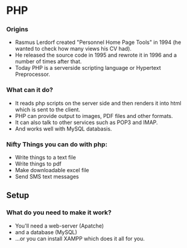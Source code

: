 # PHP
### Origins
* Rasmus Lerdorf created "Personnel Home Page Tools" in 1994 (he wanted to check how many views his CV had).
* He released the source code in 1995 and rewrote it in 1996 and a number of times after that.
* Today PHP is a serverside scripting language or Hypertext Preprocessor.

### What can it do?
* It reads php scripts on the server side and then renders it into html which is sent to the client.
* PHP can provide output to images, PDF files and other formats.
* It can also talk to other services such as POP3 and IMAP.
* And works well with MySQL databasis.

### Nifty Things you can do with php:
* Write things to a text file
* Write things to pdf
* Make downloadable excel file
* Send SMS text messages

## Setup
### What do you need to make it work?
* You'll need a web-server (Apatche)
* and a database (MySQL)
* ...or you can install XAMPP which does it all for you. 
